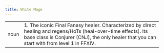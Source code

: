 ```yaml
---
title: White Mage
---
```

|||
|---|---|
| noun | 1.  	The iconic Final Fanasy healer. Characterized by direct healing and regens/HoTs (heal-over-time effects). Its base class is Conjurer (CNJ), the only healer that you can start with from level 1 in FFXIV.	|